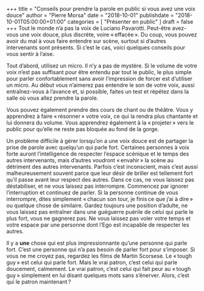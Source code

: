 +++
title      = "Conseils pour prendre la parole en public si vous avez une voix douce"
author     = "Pierre Morsa"
date        = "2018-10-01"
publishdate = "2018-10-01T05:00:00+01:00" 
categories = [ "Présenter en public" ]
draft      = false
+++
Tout le monde n’a pas la voix de Luciano Pavarotti. Peut-être avez-vous une voix douce, plus discrète, voire « effacée ». Du coup, vous pouvez avoir du mal à vous faire entendre sur scène, surtout si d’autres intervenants sont présents. Si c’est le cas, voici quelques conseils pour vous sentir à l’aise.

Tout d’abord, utilisez un micro. Il n’y a pas de mystère. Si le volume de votre voix n’est pas suffisant pour être entendu par tout le public, le plus simple pour parler confortablement sans avoir l’impression de forcer est d’utiliser un micro. Au début vous n’aimerez pas entendre le son de votre voix, aussi entraînez-vous à l’avance et, si possible, faites un test et répétez dans la salle où vous allez prendre la parole.

Vous pouvez également prendre des cours de chant ou de théâtre. Vous y apprendrez à faire « résonner » votre voix, ce qui la rendra plus chantante et lui donnera du volume. Vous apprendrez également à la « projeter » vers le public pour qu’elle ne reste pas bloquée au fond de la gorge.

Un problème difficile à gérer lorsqu’on a une voix douce est de partager la prise de parole avec quelqu’un qui parle fort. Certaines personnes à voix forte auront l’intelligence de respecter l’espace scénique et le temps des autres intervenants, mais d’autres voudront « envahir » la scène au détriment des autres intervenants. Parfois c’est inconscient, mais c’est aussi malheureusement souvent parce que leur désir de briller est tellement fort qu’il passe avant leur respect des autres. Dans ce cas, ne vous laissez pas déstabiliser, et ne vous laissez pas interrompre. Commencez par ignorer l’interruption et continuez de parler. Si la personne continue de vous interrompre, dites simplement « chacun son tour, je finis ce que j’ai à dire » ou quelque chose de similaire. Gardez toujours une position d’adulte, ne vous laissez pas entraîner dans une guéguerre puérile de celui qui parle le plus fort, vous ne gagnerez pas. Ne vous laissez pas voler votre temps et votre espace par une personne dont l’Ego est incapable de respecter les autres.

Il y a **une** chose qui est plus impressionnante qu’une personne qui parle fort. C’est une personne qui n’a pas besoin de parler fort pour s’imposer. Si vous ne me croyez pas, regardez les films de Martin Scorsese. Le « tough guy » est celui qui parle fort. Mais le vrai patron, c’est celui qui parle doucement, calmement. Le vrai patron, c’est celui qui fait peur au « tough guy » simplement en lui disant quelques mots sans s’énerver. 
Alors, c’est qui le patron maintenant ?